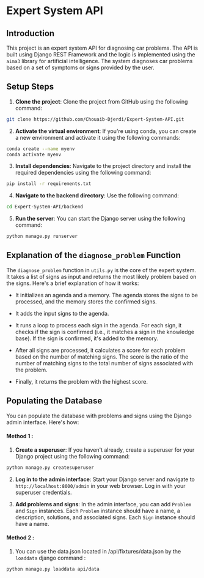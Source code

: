 # Expert System API

## Introduction
This project is an expert system API for diagnosing car problems. The API is built using Django REST Framework and the logic is implemented using the `aima3` library for artificial intelligence. The system diagnoses car problems based on a set of symptoms or signs provided by the user.

## Setup Steps

1. **Clone the project**: Clone the project from GitHub using the following command:

```bash
git clone https://github.com/Chouaib-Djerdi/Expert-System-API.git
```

2. **Activate the virtual environment**: If you're using conda, you can create a new environment and activate it using the following commands:

```bash
conda create --name myenv
conda activate myenv
```

3. **Install dependencies**: Navigate to the project directory and install the required dependencies using the following command:

```bash
pip install -r requirements.txt
```

4. **Navigate to the backend directory**: Use the following command:

```bash
cd Expert-System-API/backend
```

5. **Run the server**: You can start the Django server using the following command:

```bash
python manage.py runserver
```

## Explanation of the `diagnose_problem` Function

The `diagnose_problem` function in `utils.py` is the core of the expert system. It takes a list of signs as input and returns the most likely problem based on the signs. Here's a brief explanation of how it works:

- It initializes an agenda and a memory. The agenda stores the signs to be processed, and the memory stores the confirmed signs.

- It adds the input signs to the agenda.

- It runs a loop to process each sign in the agenda. For each sign, it checks if the sign is confirmed (i.e., it matches a sign in the knowledge base). If the sign is confirmed, it's added to the memory.

- After all signs are processed, it calculates a score for each problem based on the number of matching signs. The score is the ratio of the number of matching signs to the total number of signs associated with the problem.

- Finally, it returns the problem with the highest score.

## Populating the Database

You can populate the database with problems and signs using the Django admin interface. Here's how:

#### Method 1 : 
1. **Create a superuser**: If you haven't already, create a superuser for your Django project using the following command:

```bash
python manage.py createsuperuser
```

2. **Log in to the admin interface**: Start your Django server and navigate to `http://localhost:8000/admin` in your web browser. Log in with your superuser credentials.

3. **Add problems and signs**: In the admin interface, you can add `Problem` and `Sign` instances. Each `Problem` instance should have a name, a description, solutions, and associated signs. Each `Sign` instance should have a name.

#### Method 2 : 
1. You can use the data.json located in /api/fixtures/data.json by the `loaddata` django command :
```bash
python manage.py loaddata api/data
```
